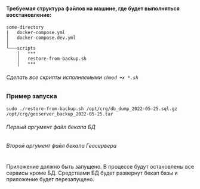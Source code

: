 #### Требуемая структура файлов на машине, где будет выполняться восстановление:
```
some-directory
|   docker-compose.yml
│   docker-compose.dev.yml
│
└───scripts
    │   ***
    │   restore-from-backup.sh
    │   ***
```

###### Сделать все скрипты исполняемыми ```chmod +x *.sh```

### Пример запуска
```
sudo ./restore-from-backup.sh /opt/crg/db_dump_2022-05-25.sql.gz /opt/crg/geoserver_backup_2022-05-25.tar
```

###### Первый аргумент файл бекапа БД
###### Второй аргумент файл бекапа Геосервера

#
Приложение должно быть запущено. В процессе будут остановлены все сервисы кроме БД.
Средствами БД будет развернут бекап базы и приложение будет перезапущено.
